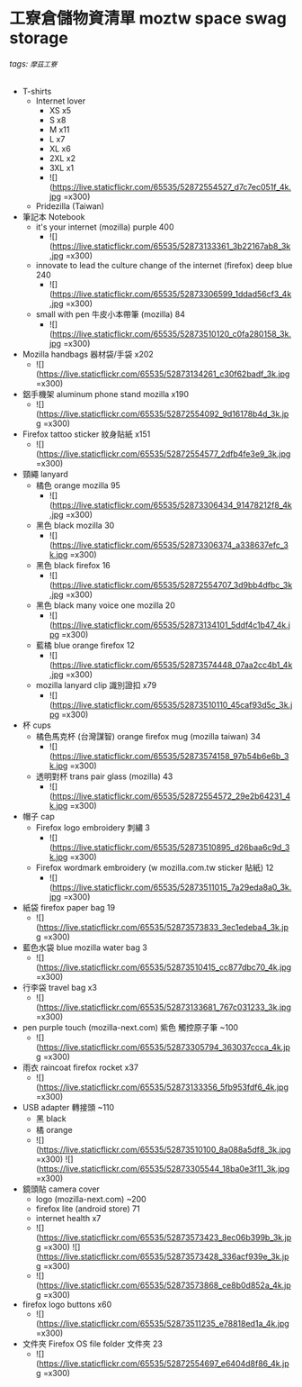 # 工寮倉儲物資清單 moztw space swag storage
###### tags: `摩茲工寮`

- T-shirts
    - Internet lover
        - XS x5
        - S x8
        - M x11
        - L x7
        - XL x6
        - 2XL x2
        - 3XL x1
        - ![](https://live.staticflickr.com/65535/52872554527_d7c7ec051f_4k.jpg =x300)
    - Pridezilla (Taiwan)
- 筆記本 Notebook
    - it's your internet (mozilla) purple 400
        - ![](https://live.staticflickr.com/65535/52873133361_3b22167ab8_3k.jpg =x300)
    - innovate to lead the culture change of the internet (firefox) deep blue 240
        - ![](https://live.staticflickr.com/65535/52873306599_1ddad56cf3_4k.jpg =x300)
    - small with pen 牛皮小本帶筆 (mozilla) 84
        - ![](https://live.staticflickr.com/65535/52873510120_c0fa280158_3k.jpg =x300)
- Mozilla handbags 器材袋/手袋 x202
    - ![](https://live.staticflickr.com/65535/52873134261_c30f62badf_3k.jpg =x300)
- 鋁手機架 aluminum phone stand mozilla x190
    - ![](https://live.staticflickr.com/65535/52872554092_9d16178b4d_3k.jpg =x300)
- Firefox tattoo sticker 紋身貼紙 x151
    - ![](https://live.staticflickr.com/65535/52872554577_2dfb4fe3e9_3k.jpg =x300)
- 頸繩 lanyard
    - 橘色 orange mozilla 95
        - ![](https://live.staticflickr.com/65535/52873306434_91478212f8_4k.jpg =x300)
    - 黑色 black mozilla 30 
        - ![](https://live.staticflickr.com/65535/52873306374_a338637efc_3k.jpg =x300)
    - 黑色 black firefox 16 
        - ![](https://live.staticflickr.com/65535/52872554707_3d9bb4dfbc_3k.jpg =x300)
    - 黑色 black many voice one mozilla 20 
        - ![](https://live.staticflickr.com/65535/52873134101_5ddf4c1b47_4k.jpg =x300)
    - 藍橘 blue orange firefox 12 
        - ![](https://live.staticflickr.com/65535/52873574448_07aa2cc4b1_4k.jpg =x300) 
    - mozilla lanyard clip 識別證扣 x79
        - ![](https://live.staticflickr.com/65535/52873510110_45caf93d5c_3k.jpg =x300)
- 杯 cups
    - 橘色馬克杯 (台灣謀智) orange firefox mug (mozilla taiwan) 34
        - ![](https://live.staticflickr.com/65535/52873574158_97b54b6e6b_3k.jpg =x300)
    - 透明對杯 trans pair glass (mozilla) 43
        - ![](https://live.staticflickr.com/65535/52872554572_29e2b64231_4k.jpg =x300)
- 帽子 cap
    - Firefox logo embroidery 刺繡 3
        - ![](https://live.staticflickr.com/65535/52873510895_d26baa6c9d_3k.jpg =x300)
    - Firefox wordmark embroidery (w mozilla.com.tw sticker 貼紙) 12
        - ![](https://live.staticflickr.com/65535/52873511015_7a29eda8a0_3k.jpg =x300)
- 紙袋 firefox paper bag 19
    - ![](https://live.staticflickr.com/65535/52873573833_3ec1edeba4_3k.jpg =x300)
- 藍色水袋 blue mozilla water bag 3
    - ![](https://live.staticflickr.com/65535/52873510415_cc877dbc70_4k.jpg =x300)
- 行李袋 travel bag x3
    - ![](https://live.staticflickr.com/65535/52873133681_767c031233_3k.jpg =x300)
- pen purple touch (mozilla-next.com) 紫色 觸控原子筆 ~100
    - ![](https://live.staticflickr.com/65535/52873305794_363037ccca_4k.jpg =x300)
- 雨衣 raincoat firefox rocket x37
    - ![](https://live.staticflickr.com/65535/52873133356_5fb953fdf6_4k.jpg =x300)
- USB adapter 轉接頭 ~110 
    - 黑 black
    - 橘 orange
    - ![](https://live.staticflickr.com/65535/52873510100_8a088a5df8_3k.jpg =x300) ![](https://live.staticflickr.com/65535/52873305544_18ba0e3f11_3k.jpg =x300)
- 鏡頭貼 camera cover
    - logo (mozilla-next.com) ~200
    - firefox lite (android store) 71
    - internet health x7
    - ![](https://live.staticflickr.com/65535/52873573423_8ec06b399b_3k.jpg =x300)  ![](https://live.staticflickr.com/65535/52873573428_336acf939e_3k.jpg =x300)
    - ![](https://live.staticflickr.com/65535/52873573868_ce8b0d852a_4k.jpg =x300)
- firefox logo buttons x60
    - ![](https://live.staticflickr.com/65535/52873511235_e78818ed1a_4k.jpg =x300)
- 文件夾 Firefox OS file folder 文件夾 23
    - ![](https://live.staticflickr.com/65535/52872554697_e6404d8f86_4k.jpg =x300)
